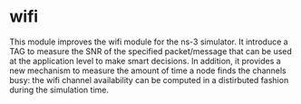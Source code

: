 wifi
====

This module improves the wifi module for the ns-3 simulator. 
It introduce a TAG to measure the SNR of the specified packet/message
that can be used at the application level to make smart decisions.
In addition, it provides a new mechanism to measure the amount of time a node 
finds the channels busy: the wifi channel availability can be computed in a distirbuted fashion during the simulation time.
